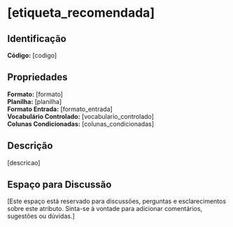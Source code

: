 # [etiqueta_recomendada]

## Identificação
**Código:** [codigo]

## Propriedades
**Formato:** [formato]  
**Planilha:** [planilha]  
**Formato Entrada:** [formato_entrada]  
**Vocabulário Controlado:** [vocabulario_controlado]  
**Colunas Condicionadas:** [colunas_condicionadas]  

## Descrição
[descricao]

## Espaço para Discussão
[Este espaço está reservado para discussões, perguntas e esclarecimentos sobre este atributo. Sinta-se à vontade para adicionar comentários, sugestões ou dúvidas.]
